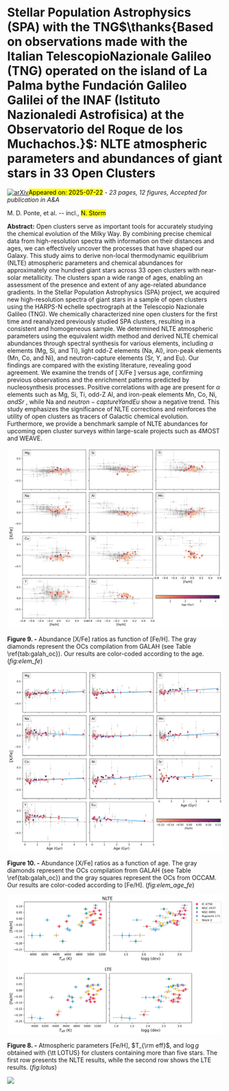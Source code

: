 <div class="macros" style="visibility:hidden;">
$\newcommand{\ensuremath}{}$
$\newcommand{\xspace}{}$
$\newcommand{\object}[1]{\texttt{#1}}$
$\newcommand{\farcs}{{.}''}$
$\newcommand{\farcm}{{.}'}$
$\newcommand{\arcsec}{''}$
$\newcommand{\arcmin}{'}$
$\newcommand{\ion}[2]{#1#2}$
$\newcommand{\textsc}[1]{\textrm{#1}}$
$\newcommand{\hl}[1]{\textrm{#1}}$
$\newcommand{\footnote}[1]{}$</div>



<div id="title">

# Stellar Population Astrophysics (SPA) with the TNG$\thanks{Based on observations made with the Italian TelescopioNazionale Galileo (TNG) operated on the island of La Palma bythe Fundación Galileo Galilei of the INAF (Istituto Nazionaledi Astrofisica) at the Observatorio del Roque de los Muchachos.}$: NLTE atmospheric parameters and abundances of giant stars in 33 Open Clusters

</div>
<div id="comments">

[![arXiv](https://img.shields.io/badge/arXiv-2507.15122-b31b1b.svg)](https://arxiv.org/abs/2507.15122)<mark>Appeared on: 2025-07-22</mark> -  _23 pages, 12 figures, Accepted for publication in A&A_

</div>
<div id="authors">

M. D. Ponte, et al. -- incl., <mark>N. Storm</mark>

</div>
<div id="abstract">

**Abstract:** Open clusters serve as important tools for accurately studying the chemical evolution of the Milky Way. By combining precise chemical data from high-resolution spectra with information on their distances and ages, we can effectively uncover the processes that have shaped our Galaxy. This study aims to derive non-local thermodynamic equilibrium (NLTE) atmospheric parameters and chemical abundances for approximately one hundred giant stars across 33 open clusters with near-solar metallicity. The clusters span a wide range of ages, enabling an assessment of the presence and extent of any age-related abundance gradients. In the Stellar Population Astrophysics (SPA) project, we acquired new high-resolution spectra of giant stars in a sample of open clusters using the HARPS-N echelle spectrograph at the Telescopio Nazionale Galileo (TNG). We chemically characterized nine open clusters for the first time and reanalyzed previously studied SPA clusters, resulting in a consistent and homogeneous sample. We determined NLTE atmospheric parameters using the equivalent width method and derived NLTE chemical abundances through spectral synthesis for various elements, including $\alpha$ elements (Mg, Si, and Ti), light odd-Z elements (Na, Al), iron-peak elements (Mn, Co, and Ni), and neutron-capture elements (Sr, Y, and Eu). Our findings are compared with the existing literature, revealing good agreement. We examine the trends of [ X/Fe ] versus age, confirming previous observations and the enrichment patterns predicted by nucleosynthesis processes. Positive correlations with age are present for $\alpha$ elements such as Mg, Si, Ti, odd-Z Al, and iron-peak elements Mn, Co, Ni, ${and Sr}$ , while Na and ${neutron-capture Y and Eu}$ show a negative trend. This study emphasizes the significance of NLTE corrections and reinforces the utility of open clusters as tracers of Galactic chemical evolution. Furthermore, we provide a benchmark sample of NLTE abundances for upcoming open cluster surveys within large-scale projects such as 4MOST and WEAVE.

</div>

<div id="div_fig1">

<img src="tmp_2507.15122/./figs/elements_fe_age_galah_errors.png" alt="Fig9" width="100%"/>

**Figure 9. -** Abundance [X/Fe] ratios as function of [Fe/H]. The gray diamonds represent the OCs compilation from GALAH (see Table \ref{tab:galah_oc}). Our results are color-coded according to the age. (*fig:elem_fe*)

</div>
<div id="div_fig2">

<img src="tmp_2507.15122/./figs/elements_age_fe_linear_regression_OLS.png" alt="Fig10" width="100%"/>

**Figure 10. -** Abundance [X/Fe] ratios as a function of age. The gray diamonds represent the OCs compilation from GALAH (see Table \ref{tab:galah_oc}) and the gray squares represent the OCs from OCCAM. Our results are color-coded according to [Fe/H]. (*fig:elem_age_fe*)

</div>
<div id="div_fig3">

<img src="tmp_2507.15122/./figs/lotus_results_5_clusters_final_nlte_lte.png" alt="Fig8" width="100%"/>

**Figure 8. -** Atmospheric parameters [Fe/H], $T_{\rm eff}$, and $\log g$ obtained with {\tt LOTUS} for clusters containing more than five stars. The first row presents the NLTE results, while the second row shows the LTE results. (*fig:lotus*)

</div><div id="qrcode"><img src=https://api.qrserver.com/v1/create-qr-code/?size=100x100&data="https://arxiv.org/abs/2507.15122"></div>